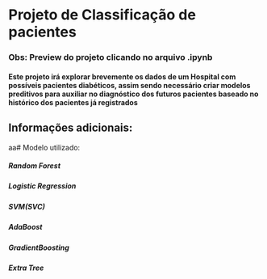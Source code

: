 # Projeto de Classificação de pacientes
### Obs: Preview do projeto clicando no arquivo .ipynb


#### Este projeto irá explorar brevemente os dados de um Hospital com possíveis pacientes diabéticos, assim sendo necessário criar modelos preditivos para auxiliar no diagnóstico dos futuros pacientes baseado no histórico dos pacientes já registrados

## Informações adicionais:
aa# Modelo utilizado: 
##### Random Forest
##### Logistic Regression
##### SVM(SVC)
##### AdaBoost
##### GradientBoosting
##### Extra Tree

